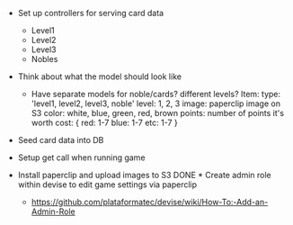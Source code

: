 * Set up controllers for serving card data
  - Level1
  - Level2
  - Level3
  - Nobles

* Think about what the model should look like
  - Have separate models for noble/cards? different levels?
  Item:
    type: 'level1, level2, level3, noble'
    level: 1, 2, 3
    image: paperclip image on S3
    color: white, blue, green, red, brown
    points: number of points it's worth
    cost: {
      red: 1-7
      blue: 1-7
      etc: 1-7
    }

* Seed card data into DB
* Setup get call when running game
* Install paperclip and upload images to S3
DONE * Create admin role within devise to edit game settings via paperclip
  - https://github.com/plataformatec/devise/wiki/How-To:-Add-an-Admin-Role
